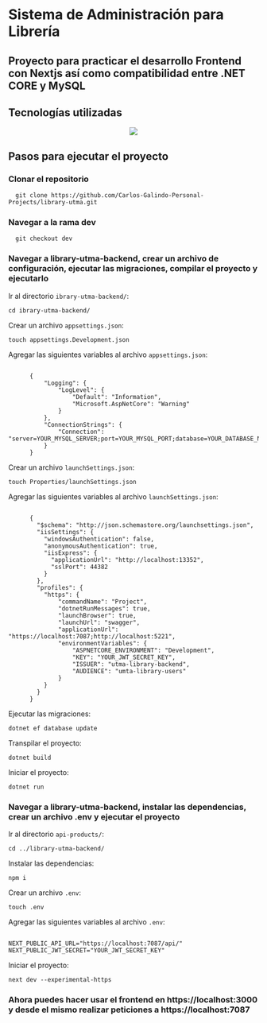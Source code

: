 <h1>Sistema de Administración para Librería</h1>

<h2>Proyecto para practicar el desarrollo Frontend con Nextjs así como compatibilidad entre .NET CORE y MySQL</h2>

<h2>Tecnologías utilizadas</h2>

<p align="center">
  <a href="https://skillicons.dev">
    <img src="https://skillicons.dev/icons?i=ts,npm,tailwind,next,mysql,dotnet&perline=12" />
  </a>
</p>

<h2>Pasos para ejecutar el proyecto</h2>

<h3>Clonar el repositorio</h3>

      git clone https://github.com/Carlos-Galindo-Personal-Projects/library-utma.git

<h3> Navegar a la rama dev </h3>

      git checkout dev

<h3>Navegar a library-utma-backend, crear un archivo de configuración, ejecutar las migraciones, compilar el proyecto y ejecutarlo</h3>

<p>Ir al directorio <code>ibrary-utma-backend/</code>:</p>
<pre><code>cd ibrary-utma-backend/</code></pre>

<p>Crear un archivo <code>appsettings.json</code></code>:</p>
<pre><code>touch appsettings.Development.json</code></pre>

<p>Agregar las siguientes variables al archivo <code>appsettings.json</code>:</p>
<pre><code>
      {
          "Logging": {
              "LogLevel": {
                  "Default": "Information",
                  "Microsoft.AspNetCore": "Warning"
              }
          },
          "ConnectionStrings": {
              "Connection": "server=YOUR_MYSQL_SERVER;port=YOUR_MYSQL_PORT;database=YOUR_DATABASE_NAME;user=YOUR_MYSQL_NAME;password=YOUR_MYSQL_PASSWORD"
          }
      }
</code></pre>

<p>Crear un archivo <code>launchSettings.json</code></code>:</p>
<pre><code>touch Properties/launchSettings.json</code></pre>

<p>Agregar las siguientes variables al archivo <code>launchSettings.json</code>:</p>
<pre><code>
      {
        "$schema": "http://json.schemastore.org/launchsettings.json",
        "iisSettings": {
          "windowsAuthentication": false,
          "anonymousAuthentication": true,
          "iisExpress": {
            "applicationUrl": "http://localhost:13352",
            "sslPort": 44382
          }
        },
        "profiles": {
          "https": {
              "commandName": "Project",
              "dotnetRunMessages": true,
              "launchBrowser": true,
              "launchUrl": "swagger",
              "applicationUrl": "https://localhost:7087;http://localhost:5221",
              "environmentVariables": {
                  "ASPNETCORE_ENVIRONMENT": "Development",
                  "KEY": "YOUR_JWT_SECRET_KEY",
                  "ISSUER": "utma-library-backend",
                  "AUDIENCE": "umta-library-users"
              }
          }
        }
      }
</code></pre>

<p>Ejecutar las migraciones:</p>
<pre><code>dotnet ef database update</code></pre>

<p>Transpilar el proyecto:</p>
<pre><code>dotnet build</code></pre>

<p>Iniciar el proyecto:</p>
<pre><code>dotnet run</code></pre>
  
<h3>Navegar a library-utma-backend, instalar las dependencias, crear un archivo .env y ejecutar el proyecto</h3>

<p>Ir al directorio <code>api-products/</code>:</p>
<pre><code>cd ../library-utma-backend/</code></pre>

<p>Instalar las dependencias:</p>
<pre><code>npm i</code></pre>

<p>Crear un archivo <code>.env</code>:</p>
<pre><code>touch .env</code></pre>

<p>Agregar las siguientes variables al archivo <code>.env</code>:</p>
<pre><code>
NEXT_PUBLIC_API_URL="https://localhost:7087/api/"
NEXT_PUBLIC_JWT_SECRET="YOUR_JWT_SECRET_KEY"
</code></pre>

<p>Iniciar el proyecto:</p>
<pre><code>next dev --experimental-https</code></pre>

<h3> Ahora puedes hacer usar el frontend en https://localhost:3000 y desde el mismo realizar peticiones a https://localhost:7087</h3>
